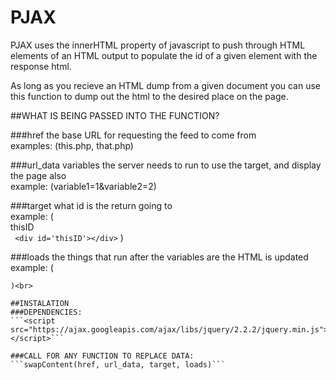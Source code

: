 # PJAX
PJAX uses the innerHTML property of javascript to push through HTML elements of an HTML output to populate the id of a given element with the response html.

As long as you recieve an HTML dump from a given document you can use this function to dump out the html to the desired place on the page. 

##WHAT IS BEING PASSED INTO THE FUNCTION?

###href
the base URL for requesting the feed to come from<br>
examples: (this.php, that.php)<br>

###url_data
variables the server needs to run to use the target, and display the page also <br>
example: (variable1=1&variable2=2)<br>

###target
what id is the return going to<br>
example: (<br>
thisID<br>
``` <div id='thisID'></div>```
)

###loads
the things that run after the variables are the HTML is updated<br>
example: (
```thisFunction();
)<br>

##INSTALATION
###DEPENDENCIES:
```<script src="https://ajax.googleapis.com/ajax/libs/jquery/2.2.2/jquery.min.js"></script>```

###CALL FOR ANY FUNCTION TO REPLACE DATA:
```swapContent(href, url_data, target, loads)```
